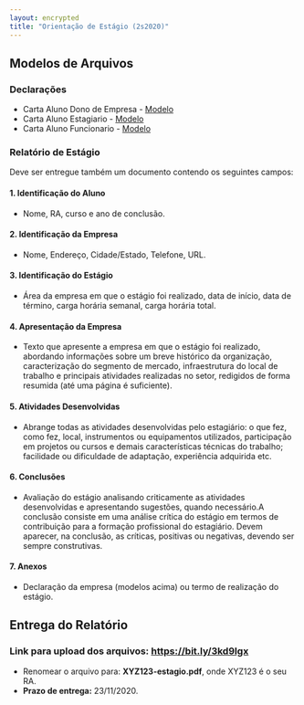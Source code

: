 ```yaml
---
layout: encrypted
title: "Orientação de Estágio (2s2020)"
---
```


## Modelos de Arquivos

### Declarações

 - Carta Aluno Dono de Empresa - <a href="/estagio/Carta_Aluno_dono_de_empresa.doc" target="_blank">Modelo</a> 
 - Carta Aluno Estagiаrio - <a href="/estagio/Carta_Aluno__Estagiаrio.doc" target="_blank">Modelo</a> 
 - Carta Aluno Funcionаrio - <a href="/estagio/Carta_Aluno_Funcionаrio.doc" target="_blank">Modelo</a> 

### Relatório de Estágio

Deve ser entregue também um documento contendo os seguintes campos:

#### 1. Identificação do Aluno

- Nome, RA, curso e ano de conclusão.

#### 2. Identificação da Empresa	

- Nome, Endereço, Cidade/Estado, Telefone, URL.

#### 3. Identificação do Estágio

- Área da empresa em que o estágio foi realizado, data de início, data de término, carga horária semanal, carga horária total.

#### 4. Apresentação da Empresa

- Texto  que  apresente  a  empresa  em  que  o  estágio  foi realizado,  abordando  informações  sobre  um  breve  histórico  da  organização, caracterização  do  segmento  de  mercado,  infraestrutura  do  local  de  trabalho  e principais  atividades  realizadas  no  setor,  redigidos  de  forma  resumida (até uma página é suficiente).

#### 5. Atividades Desenvolvidas

- Abrange  todas  as  atividades  desenvolvidas  pelo  estagiário: o  que  fez, como  fez,  local,  instrumentos  ou  equipamentos  utilizados,  participação  em projetos ou cursos e demais características técnicas do trabalho; facilidade ou dificuldade de adaptação, experiência adquirida etc.

#### 6. Conclusões

- Avaliação     do     estágio     analisando     criticamente     as     atividades desenvolvidas  e  apresentando  sugestões,  quando  necessário.A  conclusão consiste  em  uma  análise crítica  do  estágio  em  termos de  contribuição  para  a formação profissional do estagiário. Devem aparecer, na conclusão, as críticas, positivas ou negativas, devendo ser sempre construtivas. 

#### 7. Anexos

- Declaração da empresa (modelos acima) ou termo de realização do estágio.

## Entrega do Relatório

### Link para upload dos arquivos: <a href="https://bit.ly/3kd9Igx" target="_blank">https://bit.ly/3kd9Igx</a>

 - Renomear o arquivo para: **XYZ123-estagio.pdf**, onde XYZ123 é o seu RA. 
 - **Prazo de entrega:** 23/11/2020.